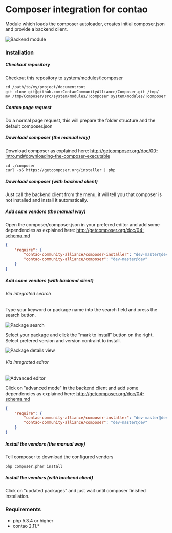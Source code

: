 Composer integration for contao
===============================

Module which loads the composer autoloader, creates initial composer.json and provide a backend client.

![Backend module](http://img59.imageshack.us/img59/830/composer1.png)

### Installation

##### Checkout repository

Checkout this repository to system/modules/!composer

```
cd /path/to/my/project/documentroot
git clone git@github.com:ContaoCommunityAlliance/Composer.git /tmp/
mv /tmp/Composer/src/system/modules/!composer system/modules/!composer
```

##### Contao page request

Do a normal page request, this will prepare the folder structure and the default composer.json

##### Download composer (the manual way)

Download composer as explained here: http://getcomposer.org/doc/00-intro.md#downloading-the-composer-executable

```
cd ./composer
curl -sS https://getcomposer.org/installer | php
```

##### Download composer (with backend client)

Just call the backend client from the menu, it will tell you that composer is not installed and install it automatically.

##### Add some vendors (the manual way)

Open the composer/composer.json in your prefered editor and add some dependencies as explained here: http://getcomposer.org/doc/04-schema.md

```json
{
    "require": {
        "contao-community-alliance/composer-installer": "dev-master@dev",
        "contao-community-alliance/composer": "dev-master@dev"
    }
}
```

##### Add some vendors (with backend client)

###### Via integrated search

Type your keyword or package name into the search field and press the search button.

![Package search](http://img705.imageshack.us/img705/5623/composer3.png)

Select your package and click the "mark to install" button on the right.
Select prefered version and version contraint to install.

![Package details view](http://img547.imageshack.us/img547/1969/composer4.png)

###### Via integrated editor

![Advanced editor](http://img199.imageshack.us/img199/9184/composer2.png)

Click on "advanced mode" in the backend client and add some dependencies as explained here: http://getcomposer.org/doc/04-schema.md

```json
{
    "require": {
        "contao-community-alliance/composer-installer": "dev-master@dev",
        "contao-community-alliance/composer": "dev-master@dev"
    }
}
```

##### Install the vendors (the manual way)

Tell composer to download the configured vendors

```
php composer.phar install
```

##### Install the vendors (with backend client)

Click on "updated packages" and just wait until composer finished installation.

### Requirements
* php 5.3.4 or higher
* contao 2.11.*
